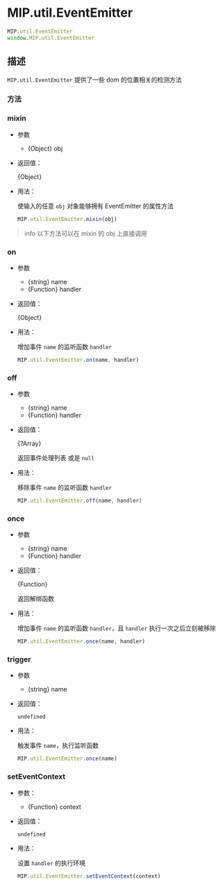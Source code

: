 # MIP.util.EventEmitter

```javascript
MIP.util.EventEmitter
window.MIP.util.EventEmitter
```

## 描述

`MIP.util.EventEmitter` 提供了一些 dom 的位置相关的检测方法


### 方法

### mixin

- 参数
  - {Object} obj
- 返回值：

  {Object}

- 用法：

  使输入的任意 `obj` 对象能够拥有 EventEmitter 的属性方法

  ```javascript
  MIP.util.EventEmitter.mixin(obj)
  ```

>info 以下方法可以在 mixin 的 obj 上直接调用

### on

- 参数
  - {string} name
  - {Function} handler
- 返回值：

  {Object}

- 用法：

  增加事件 `name` 的监听函数 `handler`

  ```javascript
  MIP.util.EventEmitter.on(name, handler)
  ```

### off

- 参数
  - {string} name
  - {Function} handler
- 返回值：

  {?Array}

  返回事件处理列表 或是 `null`

- 用法：

  移除事件 `name` 的监听函数 `handler`

  ```javascript
  MIP.util.EventEmitter.off(name, handler)
  ```


### once

- 参数
  - {string} name
  - {Function} handler
- 返回值：

  {Function}

  返回解绑函数

- 用法：

  增加事件 `name` 的监听函数 `handler`，且 `handler` 执行一次之后立刻被移除

  ```javascript
  MIP.util.EventEmitter.once(name, handler)
  ```

### trigger

- 参数
  - {string} name
- 返回值：

  `undefined`

- 用法：

  触发事件 `name`，执行监听函数

  ```javascript
  MIP.util.EventEmitter.once(name)
  ```

### setEventContext

- 参数：
  - {Function} context
- 返回值：

  `undefined`

- 用法：

  设置 `handler` 的执行环境

  ```javascript
  MIP.util.EventEmitter.setEventContext(context)
  ```




